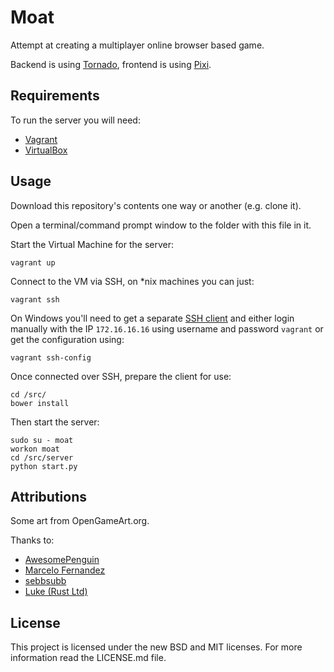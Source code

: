 Moat
====

Attempt at creating a multiplayer online browser based game.

Backend is using [Tornado](http://www.tornadoweb.org/), frontend is using
[Pixi](http://www.pixijs.com/).


Requirements
------------

To run the server you will need:
 * [Vagrant](https://www.vagrantup.com/downloads.html)
 * [VirtualBox](https://www.virtualbox.org/wiki/Downloads)


Usage
-----

Download this repository's contents one way or another (e.g. clone it).

Open a terminal/command prompt window to the folder with this file in it.

Start the Virtual Machine for the server:
```
vagrant up
```

Connect to the VM via SSH, on *nix machines you can just:
```
vagrant ssh
```

On Windows you'll need to get a separate [SSH client](http://www.9bis.net/kitty/) and either login manually with the IP `172.16.16.16` using username and password `vagrant` or get the configuration using:
```
vagrant ssh-config
```

Once connected over SSH, prepare the client for use:
```
cd /src/
bower install
```

Then start the server:
```
sudo su - moat
workon moat
cd /src/server
python start.py
```


Attributions
------------

Some art from OpenGameArt.org.
 
Thanks to:
 - [AwesomePenguin](http://opengameart.org/users/awesomepenguin)
 - [Marcelo Fernandez](http://marcelofernandez.tk/)
 - [sebbsubb](http://opengameart.org/users/sebbsubb)
 - [Luke (Rust Ltd)](http://opengameart.org/users/lukerustltd)


License
-------

This project is licensed under the new BSD and MIT licenses. For more information read the LICENSE.md file.
